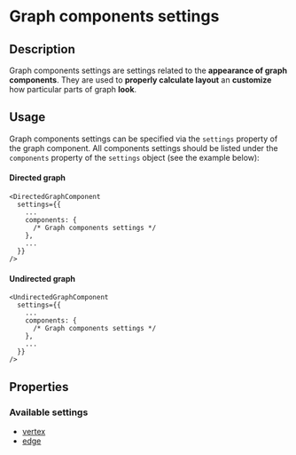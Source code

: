 # Graph components settings

## Description

Graph components settings are settings related to the **appearance of graph components**. They are used to **properly calculate layout** an **customize** how particular parts of graph **look**.

## Usage

Graph components settings can be specified via the `settings` property of the graph component. All components settings should be listed under the `components` property of the `settings` object (see the example below):

<!-- tabs:start -->

#### **Directed graph**

```tsx
<DirectedGraphComponent
  settings={{
    ...
    components: {
      /* Graph components settings */
    },
    ...
  }}
/>
```

#### **Undirected graph**

```tsx
<UndirectedGraphComponent
  settings={{
    ...
    components: {
      /* Graph components settings */
    },
    ...
  }}
/>
```

<!-- tabs:end -->

## Properties

### Available settings

- [vertex](pages/settings/components/vertex)
- [edge](pages/settings/components/edge)

